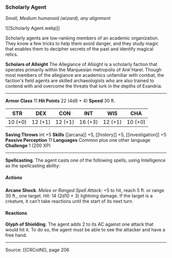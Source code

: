 ### Scholarly Agent
_Small, Medium humanoid (wizard), any alignment_

![[Scholarly Agent.webp]]

Scholarly agents are low-ranking members of an academic organization. They know a few tricks to help them avoid danger, and they study magic that enables them to decipher secrets of the past and identify magical relics.


**Scholars of Allsight** The Allegiance of Allsight is a scholarly faction that operates primarily within the Marquesian metropolis of Ank'Harel. Though most members of the allegiance are academics unfamiliar with combat, the faction's field agents are skilled archaeologists who are also trained to contend with and overcome the threats that lurk in the depths of Exandria.





---

**Armor Class** 11
**Hit Points** 22 (4d8 + 4)
**Speed** 30 ft.

| STR     | DEX     | CON     | INT     | WIS     | CHA     |
|---------|---------|---------|---------|---------|---------|
| 10 (+0) | 12 (+1) | 12 (+1) | 16 (+3) | 12 (+1) | 10 (+0) |

**Saving Throws** int +5
**Skills** [[arcana]] +5, [[history]] +5, [[investigation]] +5
**Passive Perception** 11
**Languages** Common plus one other language
**Challenge** 1 (200 XP)

---

**Spellcasting.** The agent casts one of the following spells, using Intelligence as the spellcasting ability:

##### Actions
**Arcane Shock**. _Melee or Ranged Spell Attack:_ +5 to hit, reach 5 ft. or range 30 ft., one target. Hit: 14 (2d10 + 3) lightning damage. If the target is a creature, it can't take reactions until the start of its next turn.

#### Reactions
**Glyph of Shielding**. The agent adds 2 to its AC against one attack that would hit it. To do so, the agent must be able to see the attacker and have a free hand.


---

Source: [[CRCotN]], page 206